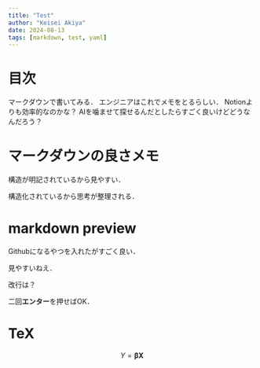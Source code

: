 ```yaml
---
title: "Test"
author: "Keisei Akiya"
date: 2024-08-13
tags: [markdown, test, yaml]
---
```


# 目次
マークダウンで書いてみる．
エンジニアはこれでメモをとるらしい．
Notionよりも効率的なのかな？
AIを噛ませて探せるんだとしたらすごく良いけどどうなんだろう？

# マークダウンの良さメモ
構造が明記されているから見やすい．

構造化されているから思考が整理される．

# markdown preview

Githubになるやつを入れたがすごく良い．

見やすいねえ．

改行は？

二回**エンター**を押せばOK．

# TeX
$${Y = \boldsymbol{\beta}\boldsymbol{X}}$$

